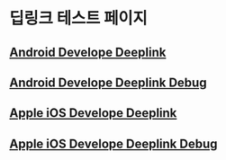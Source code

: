 # 딥링크 테스트 페이지

## [Android Develope Deeplink]("https://fitnesscandy.page.link/articleinstallpretestaos")

## [Android Develope Deeplink Debug]("https://fitnesscandy.page.link/articleinstallpretestaos?d=1")

## [Apple iOS Develope Deeplink]("https://fitnesscandy.page.link/articleinstallpretest")

## [Apple iOS Develope Deeplink Debug]("https://fitnesscandy.page.link/articleinstallpretest?d=1")
